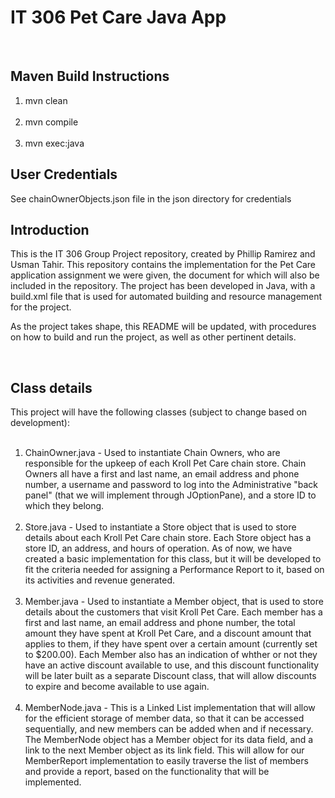 # IT 306 Pet Care Java App #

<br>

Maven Build Instructions 
-------------
1. mvn clean
<br><br>
2. mvn compile
<br><br>
3. mvn exec:java

User Credentials
-------------
See chainOwnerObjects.json file in the json directory for credentials


Introduction
-------------

This is the IT 306 Group Project repository, created by Phillip Ramirez and Usman Tahir. This repository contains the implementation for the Pet Care application assignment we were given, the document for which will also be included in the repository. The project has been developed in Java, with a build.xml file that is used for automated building and resource management for the project.

As the project takes shape, this README will be updated, with procedures on how to build and run the project, as well as other pertinent details.

<br>

Class details
--------------

This project will have the following classes (subject to change based on development):
<br><br>
1. ChainOwner.java - Used to instantiate Chain Owners, who are responsible for the upkeep of each Kroll Pet Care chain store. Chain Owners all have a first and last name, an email address and phone number, a username and password to log into the Administrative "back panel" (that we will implement through JOptionPane), and a store ID to which they belong.
<br><br>
2. Store.java - Used to instantiate a Store object that is used to store details about each Kroll Pet Care chain store. Each Store object has a store ID, an address, and hours of operation. As of now, we have created a basic implementation for this class, but it will be developed to fit the criteria needed for assigning a Performance Report to it, based on its activities and revenue generated.
<br><br>
3. Member.java - Used to instantiate a Member object, that is used to store details about the customers that visit Kroll Pet Care. Each member has a first and last name, an email address and phone number, the total amount they have spent at Kroll Pet Care, and a discount amount that applies to them, if they have spent over a certain amount (currently set to $200.00). Each Member also has an indication of whther or not they have an active discount available to use, and this discount functionality will be later built as a separate Discount class, that will allow discounts to expire and become available to use again.
<br><br>
4. MemberNode.java - This is a Linked List implementation that will allow for the efficient storage of member data, so that it can be accessed sequentially, and new members can be added when and if necessary. The MemberNode object has a Member object for its data field, and a link to the next Member object as its link field. This will allow for our MemberReport implementation to easily traverse the list of members and provide a report, based on the functionality that will be implemented.